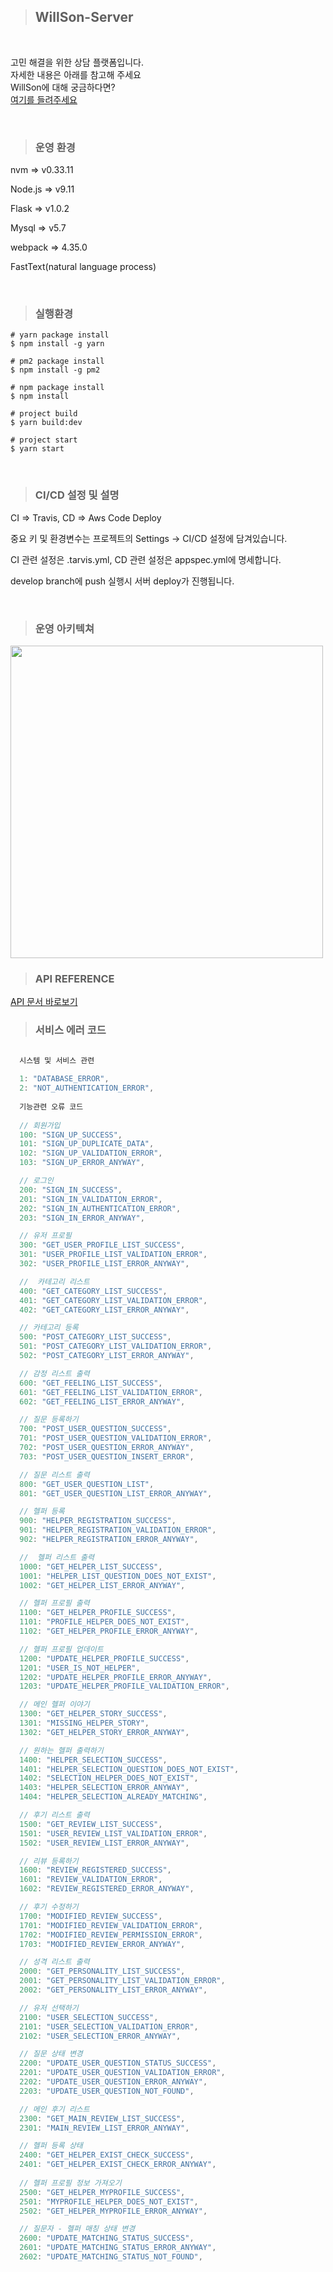 > ## <b>WillSon-Server</b>
<br/>

고민 해결을 위한 상담 플랫폼입니다.<br/>
자세한 내용은 아래를 참고해 주세요<br/>
WillSon에 대해 궁금하다면? <br/>
[여기를 들려주세요](http://willson.co.kr)

<br/>

> ### 운영 환경

  nvm => v0.33.11

  Node.js => v9.11

  Flask => v1.0.2

  Mysql => v5.7

  webpack => 4.35.0

  FastText(natural language process)

<br />

> ### 실행환경

```shell
# yarn package install
$ npm install -g yarn 

# pm2 package install
$ npm install -g pm2

# npm package install
$ npm install

# project build
$ yarn build:dev

# project start
$ yarn start

```
<br />

> ### CI/CD 설정 및 설명

CI => Travis,
CD => Aws Code Deploy

중요 키 및 환경변수는 프로젝트의 Settings -> CI/CD 설정에 담겨있습니다.

CI 관련 설정은 .tarvis.yml, CD 관련 설정은 appspec.yml에 명세합니다.

develop branch에 push 실행시 서버 deploy가 진행됩니다.

 <br />

> ### 운영 아키텍쳐

<img src="./readme/willson-server.png" width="500" float="left">

> ### API REFERENCE
[API 문서 바로보기](./willson_api_reference.md)<br />


> ### 서비스 에러 코드

```java
  
  시스템 및 서비스 관련

  1: "DATABASE_ERROR",
  2: "NOT_AUTHENTICATION_ERROR",
  
  기능관련 오류 코드
  
  // 회원가입
  100: "SIGN_UP_SUCCESS",
  101: "SIGN_UP_DUPLICATE_DATA",
  102: "SIGN_UP_VALIDATION_ERROR",
  103: "SIGN_UP_ERROR_ANYWAY",

  // 로그인
  200: "SIGN_IN_SUCCESS",
  201: "SIGN_IN_VALIDATION_ERROR",
  202: "SIGN_IN_AUTHENTICATION_ERROR",
  203: "SIGN_IN_ERROR_ANYWAY",

  // 유저 프로필
  300: "GET_USER_PROFILE_LIST_SUCCESS",
  301: "USER_PROFILE_LIST_VALIDATION_ERROR",
  302: "USER_PROFILE_LIST_ERROR_ANYWAY",

  //  카테고리 리스트 
  400: "GET_CATEGORY_LIST_SUCCESS",
  401: "GET_CATEGORY_LIST_VALIDATION_ERROR",
  402: "GET_CATEGORY_LIST_ERROR_ANYWAY",

  // 카테고리 등록
  500: "POST_CATEGORY_LIST_SUCCESS",
  501: "POST_CATEGORY_LIST_VALIDATION_ERROR",
  502: "POST_CATEGORY_LIST_ERROR_ANYWAY",

  // 감정 리스트 출력
  600: "GET_FEELING_LIST_SUCCESS",
  601: "GET_FEELING_LIST_VALIDATION_ERROR",
  602: "GET_FEELING_LIST_ERROR_ANYWAY",

  // 질문 등록하기
  700: "POST_USER_QUESTION_SUCCESS",
  701: "POST_USER_QUESTION_VALIDATION_ERROR",
  702: "POST_USER_QUESTION_ERROR_ANYWAY",
  703: "POST_USER_QUESTION_INSERT_ERROR",

  // 질문 리스트 출력
  800: "GET_USER_QUESTION_LIST",
  801: "GET_USER_QUESTION_LIST_ERROR_ANYWAY",

  // 헬퍼 등록
  900: "HELPER_REGISTRATION_SUCCESS",
  901: "HELPER_REGISTRATION_VALIDATION_ERROR",
  902: "HELPER_REGISTRATION_ERROR_ANYWAY",

  //  헬퍼 리스트 출력
  1000: "GET_HELPER_LIST_SUCCESS",
  1001: "HELPER_LIST_QUESTION_DOES_NOT_EXIST",
  1002: "GET_HELPER_LIST_ERROR_ANYWAY",

  // 헬퍼 프로필 출력 
  1100: "GET_HELPER_PROFILE_SUCCESS",
  1101: "PROFILE_HELPER_DOES_NOT_EXIST",
  1102: "GET_HELPER_PROFILE_ERROR_ANYWAY",

  // 헬퍼 프로필 업데이트
  1200: "UPDATE_HELPER_PROFILE_SUCCESS",
  1201: "USER_IS_NOT_HELPER",
  1202: "UPDATE_HELPER_PROFILE_ERROR_ANYWAY",
  1203: "UPDATE_HELPER_PROFILE_VALIDATION_ERROR",

  // 메인 헬퍼 이야기
  1300: "GET_HELPER_STORY_SUCCESS",
  1301: "MISSING_HELPER_STORY",
  1302: "GET_HELPER_STORY_ERROR_ANYWAY",

  // 원하는 헬퍼 출력하기
  1400: "HELPER_SELECTION_SUCCESS",
  1401: "HELPER_SELECTION_QUESTION_DOES_NOT_EXIST",
  1402: "SELECTION_HELPER_DOES_NOT_EXIST",
  1403: "HELPER_SELECTION_ERROR_ANYWAY",
  1404: "HELPER_SELECTION_ALREADY_MATCHING",

  // 후기 리스트 출력
  1500: "GET_REVIEW_LIST_SUCCESS",
  1501: "USER_REVIEW_LIST_VALIDATION_ERROR",
  1502: "USER_REVIEW_LIST_ERROR_ANYWAY",

  // 리뷰 등록하기
  1600: "REVIEW_REGISTERED_SUCCESS",
  1601: "REVIEW_VALIDATION_ERROR",
  1602: "REVIEW_REGISTERED_ERROR_ANYWAY",

  // 후기 수정하기
  1700: "MODIFIED_REVIEW_SUCCESS",
  1701: "MODIFIED_REVIEW_VALIDATION_ERROR",
  1702: "MODIFIED_REVIEW_PERMISSION_ERROR",
  1703: "MODIFIED_REVIEW_ERROR_ANYWAY",

  // 성격 리스트 출력
  2000: "GET_PERSONALITY_LIST_SUCCESS",
  2001: "GET_PERSONALITY_LIST_VALIDATION_ERROR",
  2002: "GET_PERSONALITY_LIST_ERROR_ANYWAY",

  // 유저 선택하기
  2100: "USER_SELECTION_SUCCESS",
  2101: "USER_SELECTION_VALIDATION_ERROR",
  2102: "USER_SELECTION_ERROR_ANYWAY",

  // 질문 상태 변경
  2200: "UPDATE_USER_QUESTION_STATUS_SUCCESS",
  2201: "UPDATE_USER_QUESTION_VALIDATION_ERROR",
  2202: "UPDATE_USER_QUESTION_ERROR_ANYWAY",
  2203: "UPDATE_USER_QUESTION_NOT_FOUND",

  // 메인 후기 리스트
  2300: "GET_MAIN_REVIEW_LIST_SUCCESS",
  2301: "MAIN_REVIEW_LIST_ERROR_ANYWAY",

  // 헬퍼 등록 상태
  2400: "GET_HELPER_EXIST_CHECK_SUCCESS",
  2401: "GET_HELPER_EXIST_CHECK_ERROR_ANYWAY",
  
  // 헬퍼 프로필 정보 가져오기
  2500: "GET_HELPER_MYPROFILE_SUCCESS",
  2501: "MYPROFILE_HELPER_DOES_NOT_EXIST",
  2502: "GET_HELPER_MYPROFILE_ERROR_ANYWAY",

  // 질문자 - 헬퍼 매칭 상태 변경
  2600: "UPDATE_MATCHING_STATUS_SUCCESS",
  2601: "UPDATE_MATCHING_STATUS_ERROR_ANYWAY",
  2602: "UPDATE_MATCHING_STATUS_NOT_FOUND",
```
